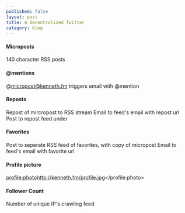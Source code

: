 ```yaml
---
published: false
layout: post
title: A Decentralized Twitter
category: blog
---
```


#### Microposts
140 character RSS posts

#### @mentions
@micropost@kenneth.fm triggers email with @mention

#### Reposts
Repost of mircropost to RSS stream
Email to feed's email with repost url
Post to repost feed under 

#### Favorites
Post to seperate RSS feed of favorites, with copy of micropost
Email to feed's email with favorite url

#### Profile picture
<profile:photo>http://kenneth.fm/profile.jpg</profile:photo>

#### Follower Count
Number of unique IP's crawling feed

#### 